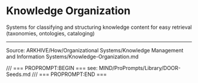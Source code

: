 # Knowledge Organization

Systems for classifying and structuring knowledge content for easy retrieval (taxonomies, ontologies, cataloging)

---
Source: ARKHIVE/How/Organizational Systems/Knowledge Management and Information Systems/Knowledge-Organization.md

/// === PROPROMPT:BEGIN ===
see: MIND/ProPrompts/Library/DOOR-Seeds.md
/// === PROPROMPT:END ===
